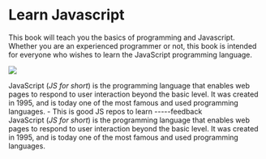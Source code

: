 # Learn Javascript

This book will teach you the basics of programming and Javascript. Whether you are an experienced programmer or not, this book is intended for everyone who wishes to learn the JavaScript programming language.

![](./assets/intro.png)


JavaScript (*JS for short*) is the programming language that enables web pages to respond to user interaction beyond the basic level. It was created in 1995, and is today one of the most famous and used programming languages. 																				- This is good JS repos to learn -----feedback 	
JavaScript (_JS for short_) is the programming language that enables web pages to respond to user interaction beyond the basic level. It was created in 1995, and is today one of the most famous and used programming languages.

